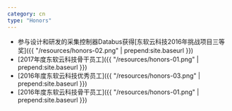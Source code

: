 ```yaml
---
category: cn
type: "Honors"
---
```


+ 参与设计和研发的采集控制器Databus获得[东软云科技2016年挑战项目三等奖]({{ "/resources/honors-02.png" | prepend:site.baseurl }})
+ [2017年度东软云科技骨干员工]({{ "/resources/honors-01.png" | prepend:site.baseurl }})
+ [2016年度东软云科技优秀员工]({{ "/resources/honors-03.png" | prepend:site.baseurl }})
+ [2016年度东软云科技骨干员工]({{ "/resources/honors-01.png" | prepend:site.baseurl }})
